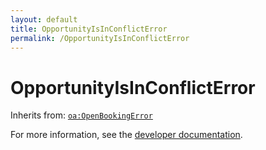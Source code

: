 ```yaml
---
layout: default
title: OpportunityIsInConflictError
permalink: /OpportunityIsInConflictError
---
```


# OpportunityIsInConflictError


Inherits from: [`oa:OpenBookingError`](https://openactive.io/OpenBookingError)

For more information, see the [developer documentation](https://developer.openactive.io/data-model/types/).